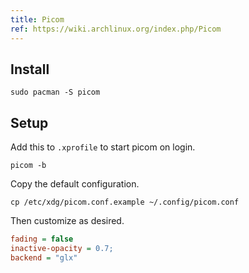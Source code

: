 ```yaml
---
title: Picom
ref: https://wiki.archlinux.org/index.php/Picom
---
```


## Install

```shell
sudo pacman -S picom
```

## Setup

Add this to `.xprofile` to start picom on login.

```shell
picom -b
```

Copy the default configuration.

```shell
cp /etc/xdg/picom.conf.example ~/.config/picom.conf
```

Then customize as desired.

```ini
fading = false
inactive-opacity = 0.7;
backend = "glx"
```
